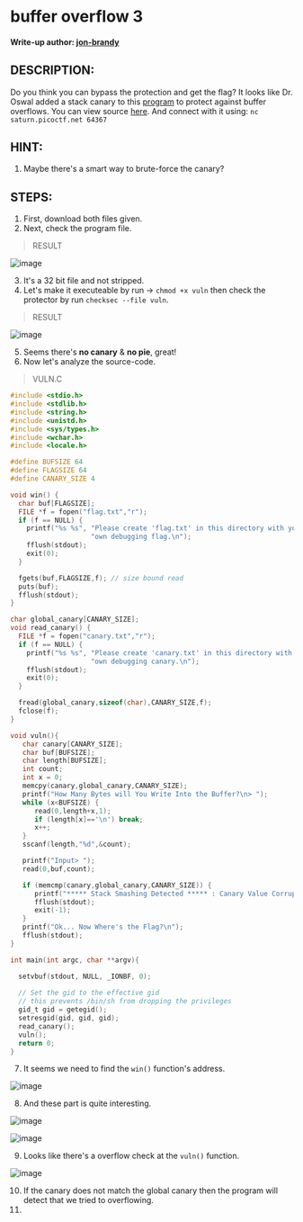 # buffer overflow 3
#### Write-up author: [jon-brandy](https://github.com/jon-brandy)
## DESCRIPTION:
Do you think you can bypass the protection and get the flag?
It looks like Dr. Oswal added a stack canary to this [program](https://github.com/jon-brandy/CTF-WRITE-UP/blob/d6703447a725fc59dc635aa42beeaee467577564/Asset/buffer%20overflow%203/vuln) to protect against buffer overflows. You can view source [here](https://github.com/jon-brandy/CTF-WRITE-UP/blob/d6703447a725fc59dc635aa42beeaee467577564/Asset/buffer%20overflow%203/vuln.c). 
And connect with it using: `nc saturn.picoctf.net 64367`
## HINT:
1. Maybe there's a smart way to brute-force the canary?
## STEPS:
1. First, download both files given.
2. Next, check the program file.

> RESULT

![image](https://user-images.githubusercontent.com/70703371/188170644-2e7f9941-965c-4286-807e-df16404ebcf1.png)

3. It's a 32 bit file and not stripped.
4. Let's make it executeable by run -> `chmod +x vuln` then check the protector by run `checksec --file vuln`.

> RESULT

![image](https://user-images.githubusercontent.com/70703371/188170952-6cd2b3fc-9860-4432-a0be-2169df4c1827.png)

5. Seems there's **no canary** & **no pie**, great!
6. Now let's analyze the source-code.

> VULN.C

```c
#include <stdio.h>
#include <stdlib.h>
#include <string.h>
#include <unistd.h>
#include <sys/types.h>
#include <wchar.h>
#include <locale.h>

#define BUFSIZE 64
#define FLAGSIZE 64
#define CANARY_SIZE 4

void win() {
  char buf[FLAGSIZE];
  FILE *f = fopen("flag.txt","r");
  if (f == NULL) {
    printf("%s %s", "Please create 'flag.txt' in this directory with your",
                    "own debugging flag.\n");
    fflush(stdout);
    exit(0);
  }

  fgets(buf,FLAGSIZE,f); // size bound read
  puts(buf);
  fflush(stdout);
}

char global_canary[CANARY_SIZE];
void read_canary() {
  FILE *f = fopen("canary.txt","r");
  if (f == NULL) {
    printf("%s %s", "Please create 'canary.txt' in this directory with your",
                    "own debugging canary.\n");
    fflush(stdout);
    exit(0);
  }

  fread(global_canary,sizeof(char),CANARY_SIZE,f);
  fclose(f);
}

void vuln(){
   char canary[CANARY_SIZE];
   char buf[BUFSIZE];
   char length[BUFSIZE];
   int count;
   int x = 0;
   memcpy(canary,global_canary,CANARY_SIZE);
   printf("How Many Bytes will You Write Into the Buffer?\n> ");
   while (x<BUFSIZE) {
      read(0,length+x,1);
      if (length[x]=='\n') break;
      x++;
   }
   sscanf(length,"%d",&count);

   printf("Input> ");
   read(0,buf,count);

   if (memcmp(canary,global_canary,CANARY_SIZE)) {
      printf("***** Stack Smashing Detected ***** : Canary Value Corrupt!\n"); // crash immediately
      fflush(stdout);
      exit(-1);
   }
   printf("Ok... Now Where's the Flag?\n");
   fflush(stdout);
}

int main(int argc, char **argv){

  setvbuf(stdout, NULL, _IONBF, 0);
  
  // Set the gid to the effective gid
  // this prevents /bin/sh from dropping the privileges
  gid_t gid = getegid();
  setresgid(gid, gid, gid);
  read_canary();
  vuln();
  return 0;
}

```

7. It seems we need to find the `win()` function's address.

![image](https://user-images.githubusercontent.com/70703371/188172478-79333a8c-77ab-46d1-a766-3b574b24b1ab.png)

8. And these part is quite interesting.

![image](https://user-images.githubusercontent.com/70703371/188172567-1d71dcbf-b669-49ae-97f6-e3f17be89f25.png)

![image](https://user-images.githubusercontent.com/70703371/188172710-681b4d70-526f-4101-9f73-cc981f987f4c.png)


9. Looks like there's a overflow check at the `vuln()` function.

![image](https://user-images.githubusercontent.com/70703371/188622192-402f89e7-d5ba-43b3-8bc2-8171ad5d66ed.png)

10. If the canary does not match the global canary then the program will detect that we tried to overflowing.
11. 

